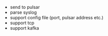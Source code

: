  - send to pulsar
 - parse syslog
 - support config file (port, pulsar address etc.)
 - support tcp
 - support kafka